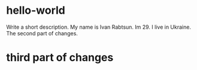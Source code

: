 # hello-world
Write a short description.
My name is Ivan Rabtsun. Im 29. I live in Ukraine.
The second part of changes.
<br> <p><h1>third part of changes</h1></p>
